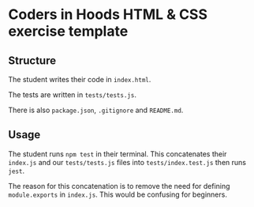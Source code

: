 # Coders in Hoods HTML & CSS exercise template

## Structure

The student writes their code in `index.html`.

The tests are written in `tests/tests.js`.

There is also `package.json`, `.gitignore` and `README.md`.

## Usage

The student runs `npm test` in their terminal. This concatenates their `index.js` and our `tests/tests.js` files into `tests/index.test.js` then runs `jest`.

The reason for this concatenation is to remove the need for defining `module.exports` in `index.js`. This would be confusing for beginners.
